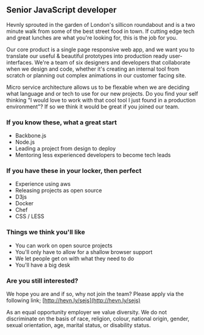## Senior JavaScript developer ##
Hevnly sprouted in the garden of London's sillicon roundabout and is a two minute walk from some of the best street food in town. If cutting edge tech and great lunches are what you're looking for, this is the job for you.

Our core product is a single page responsive web app, and we want you to translate our useful & beautiful prototypes into production ready user-interfaces. We're a team of six designers and developers that collaborate when we design and code, whether it's creating an internal tool from scratch or planning out complex animations in our customer facing site.

Micro service architecture allows us to be flexable when we are deciding what language and or tech to use for our new projects. Do you find your self thinking "I would love to work with that cool tool I just found in a production environment"? If so we think it would be great if you joined our team.

### If you know these, what a great start ###
* Backbone.js
* Node.js
* Leading a project from design to deploy
* Mentoring less experienced developers to become tech leads

### If you have these in your locker, then perfect ###
* Experience using aws
* Releasing projects as open source
* D3js
* Docker
* Chef
* CSS / LESS


### Things we think you'll like ###
* You can work on open source projects
* You'll only have to allow for a shallow browser support
* We let people get on with what they need to do
* You'll have a big desk

### Are you still interested? ###
We hope you are and if so, why not join the team? Please apply via the following link; [http://hevn.ly/sejs](http://hevn.ly/sejs)

As an equal opportunity employer we value diversity. We do not discriminate on the basis of race, religion, colour, national origin, gender, sexual orientation, age, marital status, or disability status.
